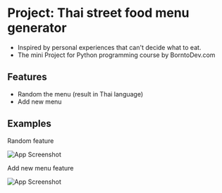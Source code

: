 # Project: Thai street food menu generator
- Inspired by personal experiences that can't decide what to eat.
- The mini Project for Python programming course by BorntoDev.com

## Features
- Random the menu (result in Thai language)
- Add new menu

## Examples
Random feature

![App Screenshot](https://drive.google.com/uc?id=1bjkzXK6RA8NPYWYkbkOxbSr5j0CjZvt7)

Add new menu feature

![App Screenshot](https://drive.google.com/uc?id=1-4n7O8gSMhn6lpqO2NGhuQXzWcTPZUu5)

